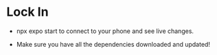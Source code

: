# Lock In

- npx expo start to connect to your phone and see live changes.

- Make sure you have all the dependencies downloaded and updated!
